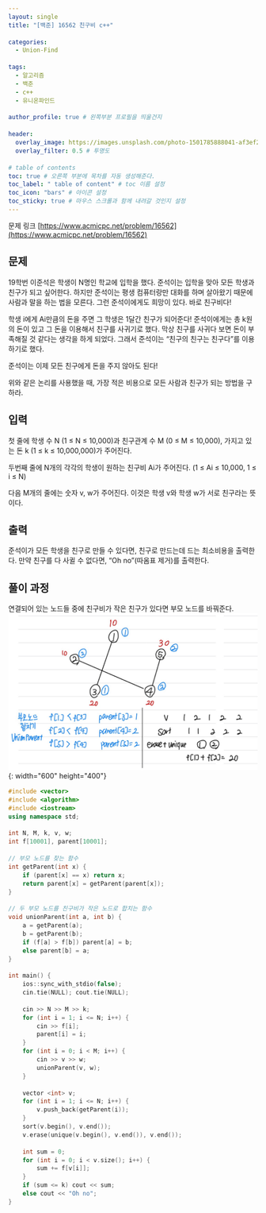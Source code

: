 ```yaml
---
layout: single
title: "[백준] 16562 친구비 c++"

categories:
  - Union-Find

tags:
  - 알고리즘
  - 백준
  - c++
  - 유니온파인드

author_profile: true # 왼쪽부분 프로필을 띄울건지

header:
  overlay_image: https://images.unsplash.com/photo-1501785888041-af3ef285b470?ixlib=rb-1.2.1&ixid=eyJhcHBfaWQiOjEyMDd9&auto=format&fit=crop&w=1350&q=80
  overlay_filter: 0.5 # 투명도

# table of contents
toc: true # 오른쪽 부분에 목차를 자동 생성해준다.
toc_label: " table of content" # toc 이름 설정
toc_icon: "bars" # 아이콘 설정
toc_sticky: true # 마우스 스크롤과 함께 내려갈 것인지 설정
---
```


문제 링크 [https://www.acmicpc.net/problem/16562](https://www.acmicpc.net/problem/16562)

## 문제

19학번 이준석은 학생이 N명인 학교에 입학을 했다. 준석이는 입학을 맞아 모든 학생과 친구가 되고 싶어한다. 하지만 준석이는 평생 컴퓨터랑만 대화를 하며 살아왔기 때문에 사람과 말을 하는 법을 모른다. 그런 준석이에게도 희망이 있다. 바로 친구비다!

학생 i에게 Ai만큼의 돈을 주면 그 학생은 1달간 친구가 되어준다! 준석이에게는 총 k원의 돈이 있고 그 돈을 이용해서 친구를 사귀기로 했다. 막상 친구를 사귀다 보면 돈이 부족해질 것 같다는 생각을 하게 되었다. 그래서 준석이는 “친구의 친구는 친구다”를 이용하기로 했다.

준석이는 이제 모든 친구에게 돈을 주지 않아도 된다!

위와 같은 논리를 사용했을 때, 가장 적은 비용으로 모든 사람과 친구가 되는 방법을 구하라.

## 입력

첫 줄에 학생 수 N (1 ≤ N ≤ 10,000)과 친구관계 수 M (0 ≤ M ≤ 10,000), 가지고 있는 돈 k (1 ≤ k ≤ 10,000,000)가 주어진다.

두번째 줄에 N개의 각각의 학생이 원하는 친구비 Ai가 주어진다. (1 ≤ Ai ≤ 10,000, 1 ≤ i ≤ N)

다음 M개의 줄에는 숫자 v, w가 주어진다. 이것은 학생 v와 학생 w가 서로 친구라는 뜻이다.

## 출력

준석이가 모든 학생을 친구로 만들 수 있다면, 친구로 만드는데 드는 최소비용을 출력한다. 만약 친구를 다 사귈 수 없다면, “Oh no”(따옴표 제거)를 출력한다.

## 풀이 과정

연결되어 있는 노드들 중에 친구비가 작은 친구가 있다면 부모 노드를 바꿔준다.  
![16562](../../../images/baekjoon/16562.jpg){: width="600" height="400"}

```c++
#include <vector>
#include <algorithm>
#include <iostream>
using namespace std;

int N, M, k, v, w;
int f[10001], parent[10001];

// 부모 노드를 찾는 함수
int getParent(int x) {
	if (parent[x] == x) return x;
	return parent[x] = getParent(parent[x]);
}

// 두 부모 노드를 친구비가 작은 노드로 합치는 함수
void unionParent(int a, int b) {
	a = getParent(a);
	b = getParent(b);
	if (f[a] > f[b]) parent[a] = b;
	else parent[b] = a;
}

int main() {
	ios::sync_with_stdio(false);
	cin.tie(NULL); cout.tie(NULL);

	cin >> N >> M >> k;
	for (int i = 1; i <= N; i++) {
		cin >> f[i];
		parent[i] = i;
	}
	for (int i = 0; i < M; i++) {
		cin >> v >> w;
		unionParent(v, w);
	}

	vector <int> v;
	for (int i = 1; i <= N; i++) {
		v.push_back(getParent(i));
	}
	sort(v.begin(), v.end());
	v.erase(unique(v.begin(), v.end()), v.end());

	int sum = 0;
	for (int i = 0; i < v.size(); i++) {
		sum += f[v[i]];
	}
	if (sum <= k) cout << sum;
	else cout << "Oh no";
}
```
